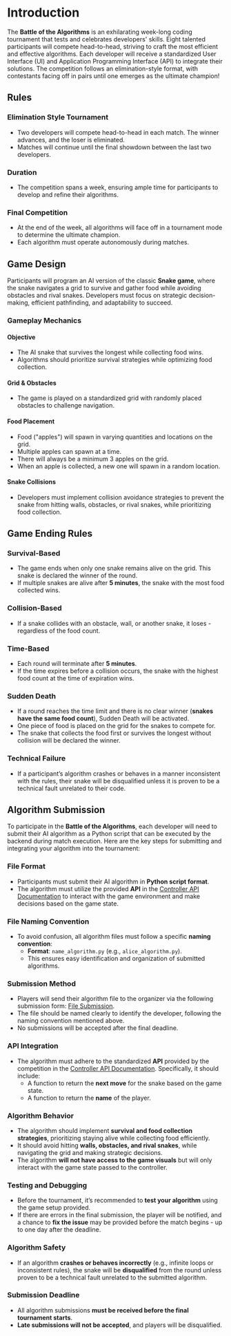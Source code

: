 # Introduction

The **Battle of the Algorithms** is an exhilarating week-long coding tournament that tests and celebrates developers' skills. Eight talented participants will compete head-to-head, striving to craft the most efficient and effective algorithms. Each developer will receive a standardized User Interface (UI) and Application Programming Interface (API) to integrate their solutions. The competition follows an elimination-style format, with contestants facing off in pairs until one emerges as the ultimate champion!

## Rules

### Elimination Style Tournament
- Two developers will compete head-to-head in each match. The winner advances, and the loser is eliminated.
- Matches will continue until the final showdown between the last two developers.

### Duration
- The competition spans a week, ensuring ample time for participants to develop and refine their algorithms.

### Final Competition
- At the end of the week, all algorithms will face off in a tournament mode to determine the ultimate champion.
- Each algorithm must operate autonomously during matches.

## Game Design

Participants will program an AI version of the classic **Snake game**, where the snake navigates a grid to survive and gather food while avoiding obstacles and rival snakes. Developers must focus on strategic decision-making, efficient pathfinding, and adaptability to succeed.

### Gameplay Mechanics

#### Objective
- The AI snake that survives the longest while collecting food wins.
- Algorithms should prioritize survival strategies while optimizing food collection.

#### Grid & Obstacles
- The game is played on a standardized grid with randomly placed obstacles to challenge navigation.

#### Food Placement
- Food ("apples") will spawn in varying quantities and locations on the grid.
- Multiple apples can spawn at a time.
- There will always be a minimum 3 apples on the grid.
- When an apple is collected, a new one will spawn in a random location.

#### Snake Collisions
- Developers must implement collision avoidance strategies to prevent the snake from hitting walls, obstacles, or rival snakes, while prioritizing food collection.

## Game Ending Rules

### Survival-Based
- The game ends when only one snake remains alive on the grid. This snake is declared the winner of the round.
- If multiple snakes are alive after **5 minutes**, the snake with the most food collected wins.

### Collision-Based
- If a snake collides with an obstacle, wall, or another snake, it loses - regardless of the food count.

### Time-Based
- Each round will terminate after **5 minutes**.
- If the time expires before a collision occurs, the snake with the highest food count at the time of expiration wins.

### Sudden Death
- If a round reaches the time limit and there is no clear winner (**snakes have the same food count**), Sudden Death will be activated.
- One piece of food is placed on the grid for the snakes to compete for.
- The snake that collects the food first or survives the longest without collision will be declared the winner.

### Technical Failure
- If a participant’s algorithm crashes or behaves in a manner inconsistent with the rules, their snake will be disqualified unless it is proven to be a technical fault unrelated to their code.

## Algorithm Submission

To participate in the **Battle of the Algorithms**, each developer will need to submit their AI algorithm as a Python script that can be executed by the backend during match execution. Here are the key steps for submitting and integrating your algorithm into the tournament:

### File Format
- Participants must submit their AI algorithm in **Python script format**.
- The algorithm must utilize the provided **API** in the [Controller API Documentation](docs/controller_api.md) to interact with the game environment and make decisions based on the game state.

### File Naming Convention
- To avoid confusion, all algorithm files must follow a specific **naming convention**:
  - **Format**: `name_algorithm.py` (e.g., `alice_algorithm.py`).
  - This ensures easy identification and organization of submitted algorithms.


### Submission Method
- Players will send their algorithm file to the organizer via the following submission form: [File Submission](https://forms.gle/xHtAgJYsiFmvfpkc7).
- The file should be named clearly to identify the developer, following the naming convention mentioned above.
- No submissions will be accepted after the final deadline.

### API Integration
- The algorithm must adhere to the standardized **API** provided by the competition in the [Controller API Documentation](docs/controller_api.md). Specifically, it should include:
  - A function to return the **next move** for the snake based on the game state.
  - A function to return the **name** of the player.

### Algorithm Behavior
- The algorithm should implement **survival and food collection strategies**, prioritizing staying alive while collecting food efficiently.
- It should avoid hitting **walls, obstacles, and rival snakes**, while navigating the grid and making strategic decisions.
- The algorithm **will not have access to the game visuals** but will only interact with the game state passed to the controller.

### Testing and Debugging
- Before the tournament, it’s recommended to **test your algorithm** using the game setup provided.
- If there are errors in the final submission, the player will be notified, and a chance to **fix the issue** may be provided before the match begins - up to one day after the deadline.

### Algorithm Safety
- If an algorithm **crashes or behaves incorrectly** (e.g., infinite loops or inconsistent rules), the snake will be **disqualified** from the round unless proven to be a technical fault unrelated to the submitted algorithm.


### Submission Deadline
- All algorithm submissions **must be received before the final tournament starts**.
- **Late submissions will not be accepted**, and players will be disqualified.
